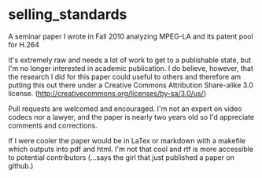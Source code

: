 selling_standards
=================

A seminar paper I wrote in Fall 2010 analyzing MPEG-LA and its patent pool for H.264

It's extremely raw and needs a lot of work to get to a publishable state, but I'm no longer interested in academic publication. I do believe, however, that the research I did for this paper could useful to others and therefore am putting this out there under a Creative Commons Attribution Share-alike 3.0 license. (http://creativecommons.org/licenses/by-sa/3.0/us/)

Pull requests are welcomed and encouraged. I'm not an expert on video codecs nor a lawyer, and the paper is nearly two years old so I'd appreciate comments and corrections.

If I were cooler the paper would be in LaTex or markdown with a makefile which outputs into pdf and html. I'm not that cool and rtf is more accessible to potential contributors (...says the girl that just published a paper on github.)